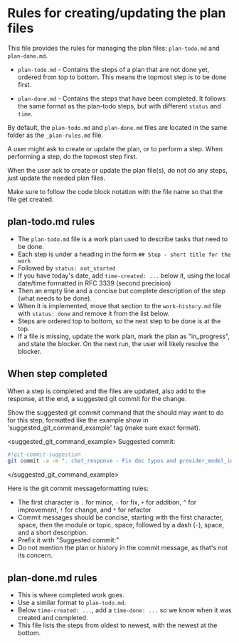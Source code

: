 # Rules for creating/updating the plan files

This file provides the rules for managing the plan files: `plan-todo.md` and `plan-done.md`. 

- `plan-todo.md` - Contains the steps of a plan that are not done yet, ordered from top to bottom. This means the topmost step is to be done first. 

- `plan-done.md` - Contains the steps that have been completed. It follows the same format as the plan-todo steps, but with different `status` and `time`.

By default, the `plan-todo.md` and `plan-done.md` files are located in the same folder as the `_plan-rules.md` file. 

A user might ask to create or update the plan, or to perform a step. When performing a step, do the topmost step first. 

When the user ask to create or update the plan file(s), do not do any steps, just update the needed plan files. 

Make sure to follow the code block notation with the file name so that the file get created. 

## plan-todo.md rules

- The `plan-todo.md` file is a work plan used to describe tasks that need to be done.
- Each step is under a heading in the form `## Step - short title for the work`
- Followed by `status: not_started`
- If you have today's date, add `time-created: ...` below it, using the local date/time formatted in RFC 3339 (second precision)
- Then an empty line and a concise but complete description of the step (what needs to be done).
- When it is implemented, move that section to the `work-history.md` file with `status: done` and remove it from the list below.
- Steps are ordered top to bottom, so the next step to be done is at the top.
- If a file is missing, update the work plan, mark the plan as "in_progress", and state the blocker. On the next run, the user will likely resolve the blocker.

## When step completed 

When a step is completed and the files are updated, also add to the response, at the end, a suggested git commit for the change. 

Show the suggested git commit command that the should may want to do for this step, formatted like the example show in 'suggested_git_command_example' tag (make sure exact format). 

<suggested_git_command_example>
Suggested commit: 

```sh
#!git-commit-suggestion
git commit -a -m ". chat_response - Fix doc typos and provider_model_iden doc"
```
</suggested_git_command_example>

Here is the git commit messageformatting rules:

- The first character is `.` for minor, `-` for fix, `+` for addition, `^` for improvement, `!` for change, and `*` for refactor
- Commit messages should be concise, starting with the first character, space, then the module or topic, space, followed by a dash (`-`), space, and a short description.
- Prefix it with "Suggested commit:"
- Do not mention the plan or history in the commit message, as that's not its concern.

## plan-done.md rules

- This is where completed work goes.
- Use a similar format to `plan-todo.md`.
- Below `time-created: ...`, add a `time-done: ...` so we know when it was created and completed.
- This file lists the steps from oldest to newest, with the newest at the bottom.